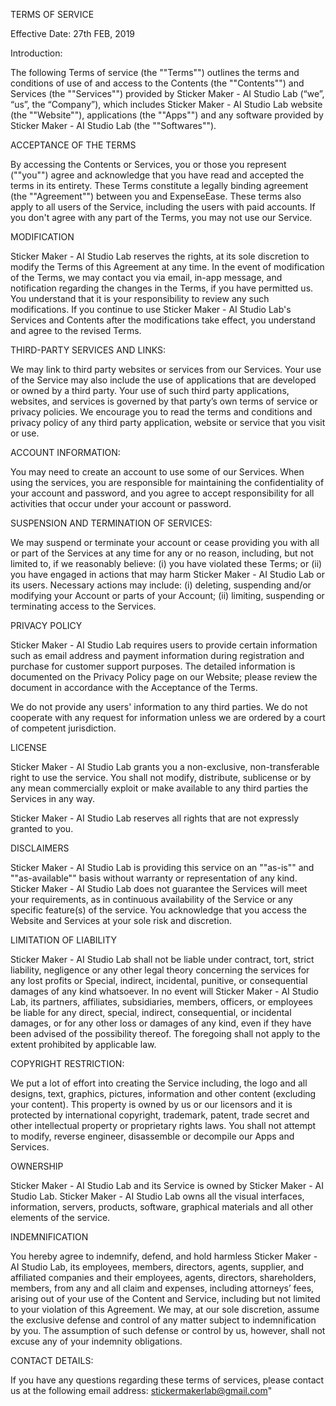 TERMS OF SERVICE

Effective Date: 27th FEB, 2019

Introduction:

The following Terms of service (the ""Terms"") outlines the terms and conditions of use of and access to the Contents (the ""Contents"") and Services (the ""Services"") provided by Sticker Maker - AI Studio Lab (“we”, “us”, the “Company”), which includes Sticker Maker - AI Studio Lab website (the ""Website""), applications (the ""Apps"") and any software provided by Sticker Maker - AI Studio Lab (the ""Softwares"").

ACCEPTANCE OF THE TERMS

By accessing the Contents or Services, you or those you represent (""you"") agree and acknowledge that you have read and accepted the terms in its entirety. These Terms constitute a legally binding agreement (the ""Agreement"") between you and ExpenseEase. These terms also apply to all users of the Service, including the users with paid accounts. If you don't agree with any part of the Terms, you may not use our Service.

MODIFICATION

Sticker Maker - AI Studio Lab reserves the rights, at its sole discretion to modify the Terms of this Agreement at any time. In the event of modification of the Terms, we may contact you via email, in-app message, and notification regarding the changes in the Terms, if you have permitted us. You understand that it is your responsibility to review any such modifications. If you continue to use Sticker Maker - AI Studio Lab's Services and Contents after the modifications take effect, you understand and agree to the revised Terms.

THIRD-PARTY SERVICES AND LINKS:

We may link to third party websites or services from our Services. Your use of the Service may also include the use of applications that are developed or owned by a third party. Your use of such third party applications, websites, and services is governed by that party’s own terms of service or privacy policies. We encourage you to read the terms and conditions and privacy policy of any third party application, website or service that you visit or use.

ACCOUNT INFORMATION:

You may need to create an account to use some of our Services. When using the services, you are responsible for maintaining the confidentiality of your account and password, and you agree to accept responsibility for all activities that occur under your account or password.

SUSPENSION AND TERMINATION OF SERVICES:

We may suspend or terminate your account or cease providing you with all or part of the Services at any time for any or no reason, including, but not limited to, if we reasonably believe: (i) you have violated these Terms; or (ii) you have engaged in actions that may harm Sticker Maker - AI Studio Lab or its users. Necessary actions may include: (i) deleting, suspending and/or modifying your Account or parts of your Account; (ii) limiting, suspending or terminating access to the Services.

PRIVACY POLICY

Sticker Maker - AI Studio Lab requires users to provide certain information such as email address and payment information during registration and purchase for customer support purposes. The detailed information is documented on the Privacy Policy page on our Website; please review the document in accordance with the Acceptance of the Terms.

We do not provide any users' information to any third parties. We do not cooperate with any request for information unless we are ordered by a court of competent jurisdiction.

LICENSE

Sticker Maker - AI Studio Lab grants you a non-exclusive, non-transferable right to use the service. You shall not modify, distribute, sublicense or by any mean commercially exploit or make available to any third parties the Services in any way.

Sticker Maker - AI Studio Lab reserves all rights that are not expressly granted to you.

DISCLAIMERS

Sticker Maker - AI Studio Lab is providing this service on an ""as-is"" and ""as-available"" basis without warranty or representation of any kind. Sticker Maker - AI Studio Lab does not guarantee the Services will meet your requirements, as in continuous availability of the Service or any specific feature(s) of the service. You acknowledge that you access the Website and Services at your sole risk and discretion.

LIMITATION OF LIABILITY

Sticker Maker - AI Studio Lab shall not be liable under contract, tort, strict liability, negligence or any other legal theory concerning the services for any lost profits or Special, indirect, incidental, punitive, or consequential damages of any kind whatsoever. In no event will Sticker Maker - AI Studio Lab, its partners, affiliates, subsidiaries, members, officers, or employees be liable for any direct, special, indirect, consequential, or incidental damages, or for any other loss or damages of any kind, even if they have been advised of the possibility thereof. The foregoing shall not apply to the extent prohibited by applicable law.

COPYRIGHT RESTRICTION:

We put a lot of effort into creating the Service including, the logo and all designs, text, graphics, pictures, information and other content (excluding your content). This property is owned by us or our licensors and it is protected by international copyright, trademark, patent, trade secret and other intellectual property or proprietary rights laws. You shall not attempt to modify, reverse engineer, disassemble or decompile our Apps and Services.

OWNERSHIP

Sticker Maker - AI Studio Lab and its Service is owned by Sticker Maker - AI Studio Lab. Sticker Maker - AI Studio Lab owns all the visual interfaces, information, servers, products, software, graphical materials and all other elements of the service.

INDEMNIFICATION

You hereby agree to indemnify, defend, and hold harmless Sticker Maker - AI Studio Lab, its employees, members, directors, agents, supplier, and affiliated companies and their employees, agents, directors, shareholders, members, from any and all claim and expenses, including attorneys’ fees, arising out of your use of the Content and Service, including but not limited to your violation of this Agreement. We may, at our sole discretion, assume the exclusive defense and control of any matter subject to indemnification by you. The assumption of such defense or control by us, however, shall not excuse any of your indemnity obligations.

CONTACT DETAILS:

If you have any questions regarding these terms of services, please contact us at the following email address: stickermakerlab@gmail.com"
